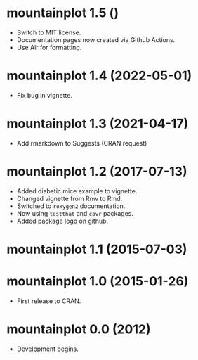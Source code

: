 # mountainplot 1.5 ()

* Switch to MIT license.
* Documentation pages now created via Github Actions.
* Use Air for formatting.

# mountainplot 1.4 (2022-05-01)

* Fix bug in vignette.


# mountainplot 1.3 (2021-04-17)

* Add rmarkdown to Suggests (CRAN request)


# mountainplot 1.2 (2017-07-13)

* Added diabetic mice example to vignette.
* Changed vignette from Rnw to Rmd.
* Switched to `roxygen2` documentation.
* Now using `testthat` and `covr` packages.
* Added package logo on github.


# mountainplot 1.1 (2015-07-03)


# mountainplot 1.0 (2015-01-26)

* First release to CRAN.


# mountainplot 0.0 (2012)

* Development begins.

